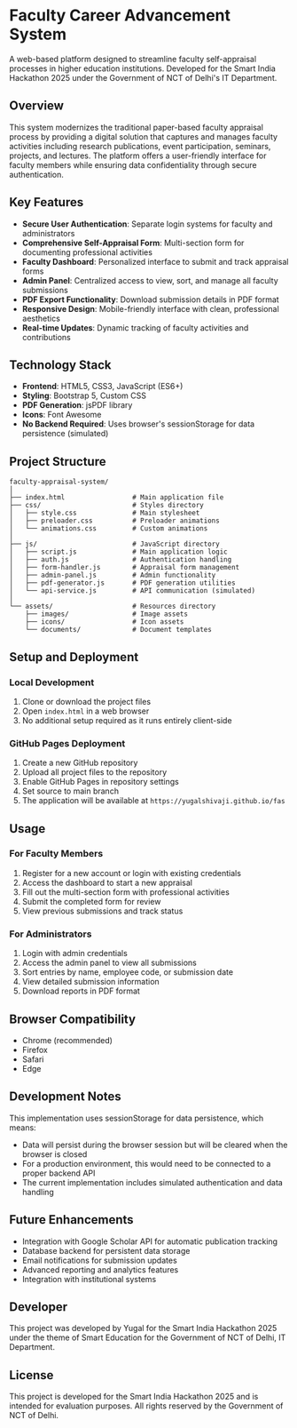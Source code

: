 # Faculty Career Advancement System

A web-based platform designed to streamline faculty self-appraisal processes in higher education institutions. Developed for the Smart India Hackathon 2025 under the Government of NCT of Delhi's IT Department.

## Overview

This system modernizes the traditional paper-based faculty appraisal process by providing a digital solution that captures and manages faculty activities including research publications, event participation, seminars, projects, and lectures. The platform offers a user-friendly interface for faculty members while ensuring data confidentiality through secure authentication.

## Key Features

- **Secure User Authentication**: Separate login systems for faculty and administrators
- **Comprehensive Self-Appraisal Form**: Multi-section form for documenting professional activities
- **Faculty Dashboard**: Personalized interface to submit and track appraisal forms
- **Admin Panel**: Centralized access to view, sort, and manage all faculty submissions
- **PDF Export Functionality**: Download submission details in PDF format
- **Responsive Design**: Mobile-friendly interface with clean, professional aesthetics
- **Real-time Updates**: Dynamic tracking of faculty activities and contributions

## Technology Stack

- **Frontend**: HTML5, CSS3, JavaScript (ES6+)
- **Styling**: Bootstrap 5, Custom CSS
- **PDF Generation**: jsPDF library
- **Icons**: Font Awesome
- **No Backend Required**: Uses browser's sessionStorage for data persistence (simulated)

## Project Structure

```
faculty-appraisal-system/
│
├── index.html                 # Main application file
├── css/                       # Styles directory
│   ├── style.css              # Main stylesheet
│   ├── preloader.css          # Preloader animations
│   └── animations.css         # Custom animations
│
├── js/                        # JavaScript directory
│   ├── script.js              # Main application logic
│   ├── auth.js                # Authentication handling
│   ├── form-handler.js        # Appraisal form management
│   ├── admin-panel.js         # Admin functionality
│   ├── pdf-generator.js       # PDF generation utilities
│   └── api-service.js         # API communication (simulated)
│
└── assets/                    # Resources directory
    ├── images/                # Image assets
    ├── icons/                 # Icon assets
    └── documents/             # Document templates
```

## Setup and Deployment

### Local Development
1. Clone or download the project files
2. Open `index.html` in a web browser
3. No additional setup required as it runs entirely client-side

### GitHub Pages Deployment
1. Create a new GitHub repository
2. Upload all project files to the repository
3. Enable GitHub Pages in repository settings
4. Set source to main branch
5. The application will be available at `https://yugalshivaji.github.io/fas`

## Usage

### For Faculty Members
1. Register for a new account or login with existing credentials
2. Access the dashboard to start a new appraisal
3. Fill out the multi-section form with professional activities
4. Submit the completed form for review
5. View previous submissions and track status

### For Administrators
1. Login with admin credentials
2. Access the admin panel to view all submissions
3. Sort entries by name, employee code, or submission date
4. View detailed submission information
5. Download reports in PDF format

## Browser Compatibility

- Chrome (recommended)
- Firefox
- Safari
- Edge

## Development Notes

This implementation uses sessionStorage for data persistence, which means:
- Data will persist during the browser session but will be cleared when the browser is closed
- For a production environment, this would need to be connected to a proper backend API
- The current implementation includes simulated authentication and data handling

## Future Enhancements

- Integration with Google Scholar API for automatic publication tracking
- Database backend for persistent data storage
- Email notifications for submission updates
- Advanced reporting and analytics features
- Integration with institutional systems

## Developer

This project was developed by Yugal for the Smart India Hackathon 2025 under the theme of Smart Education for the Government of NCT of Delhi, IT Department.

## License

This project is developed for the Smart India Hackathon 2025 and is intended for evaluation purposes. All rights reserved by the Government of NCT of Delhi.

